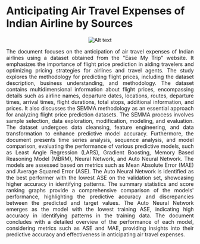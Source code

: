 # Anticipating Air Travel Expenses of Indian Airline by Sources

<p align="center">
  <img src="1.jpeg" alt="Alt text">
</p>

<p style="text-align: justify;"> The document focuses on the anticipation of air travel expenses of Indian airlines using a dataset obtained from the "Ease My Trip" website. It emphasizes the importance of flight price prediction in aiding travelers and optimizing pricing strategies for airlines and travel agents. The study explores the methodology for predicting flight prices, including the dataset description, business understanding, and methodology. The dataset contains multidimensional information about flight prices, encompassing details such as airline names, departure dates, locations, routes, departure times, arrival times, flight durations, total stops, additional information, and prices. It also discusses the SEMMA methodology as an essential approach for analyzing flight price prediction datasets. The SEMMA process involves sample selection, data exploration, modification, modeling, and evaluation. The dataset undergoes data cleansing, feature engineering, and data transformation to enhance predictive model accuracy. Furthermore, the document presents time series analysis, sequence analysis, and model comparison, evaluating the performance of various predictive models, such as Least Angle Regression (LARS), Gradient Boosting, Memory Based Reasoning Model (MBRM), Neural Network, and Auto Neural Network. The models are assessed based on metrics such as Mean Absolute Error (MAE) and Average Squared Error (ASE). The Auto Neural Network is identified as the best performer with the lowest ASE on the validation set, showcasing higher accuracy in identifying patterns. The summary statistics and score ranking graphs provide a comprehensive comparison of the models' performance, highlighting the predictive accuracy and discrepancies between the predicted and target values. The Auto Neural Network emerges as the model with the lowest training ASE, indicating high accuracy in identifying patterns in the training data. The document concludes with a detailed overview of the performance of each model, considering metrics such as ASE and MAE, providing insights into their predictive accuracy and effectiveness in anticipating air travel expenses. </p>
